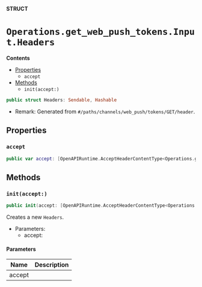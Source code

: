 **STRUCT**

# `Operations.get_web_push_tokens.Input.Headers`

**Contents**

- [Properties](#properties)
  - `accept`
- [Methods](#methods)
  - `init(accept:)`

```swift
public struct Headers: Sendable, Hashable
```

- Remark: Generated from `#/paths/channels/web_push/tokens/GET/header`.

## Properties
### `accept`

```swift
public var accept: [OpenAPIRuntime.AcceptHeaderContentType<Operations.get_web_push_tokens.AcceptableContentType>]
```

## Methods
### `init(accept:)`

```swift
public init(accept: [OpenAPIRuntime.AcceptHeaderContentType<Operations.get_web_push_tokens.AcceptableContentType>] = .defaultValues())
```

Creates a new `Headers`.

- Parameters:
  - accept:

#### Parameters

| Name | Description |
| ---- | ----------- |
| accept |  |
